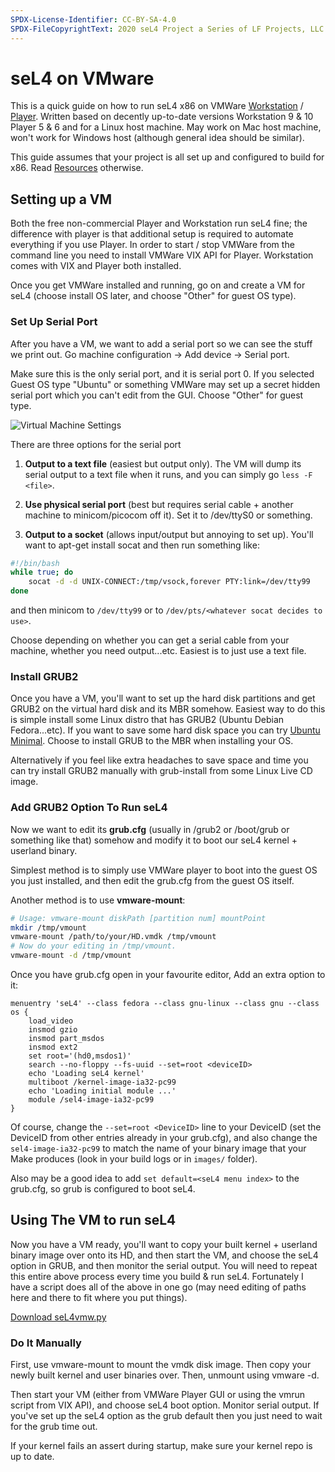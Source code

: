 ```yaml
---
SPDX-License-Identifier: CC-BY-SA-4.0
SPDX-FileCopyrightText: 2020 seL4 Project a Series of LF Projects, LLC.
---
```


# seL4 on VMware


This is a quick guide on how to run seL4 x86 on VMWare
[Workstation](http://www.vmware.com/au/products/workstation) /
[Player](https://www.vmware.com/go/downloadplayer). Written
based on decently up-to-date versions Workstation 9 & 10 Player 5 & 6
and for a Linux host machine. May work on Mac host machine, won't work
for Windows host (although general idea should be similar).

This guide assumes that your project is all set up and configured to
build for x86. Read [Resources](/Resources) otherwise.

## Setting up a VM


Both the free non-commercial Player and Workstation run seL4 fine; the
difference with player is that additional setup is required to automate
everything if you use Player. In order to start / stop VMWare from the
command line you need to install VMWare VIX API for Player. Workstation
comes with VIX and Player both installed.

Once you get VMWare installed and running, go on and create a VM for
seL4 (choose install OS later, and choose "Other" for guest OS type).

### Set Up Serial Port


After you have a VM, we want to add a serial port so we can see the
stuff we print out. Go machine configuration -> Add device ->
Serial port.

Make sure this is the only serial port, and it is serial port 0. If you
selected Guest OS type "Ubuntu" or something VMWare may set up a secret
hidden serial port which you can't edit from the GUI. Choose "Other" for
guest type.

<img src="vmware-serial.png" alt="Virtual Machine Settings" />

There are three options for the serial port

1.  **Output to a text file** (easiest but output only). The VM
    will dump its serial output to a text file when it runs, and you
    can simply go `less -F <file>`.
2.  **Use physical serial port** (best but requires serial cable +
    another machine to minicom/picocom off it). Set it to /dev/ttyS0
    or something.

3. **Output to a socket** (allows input/output but annoying to
set up). You'll want to apt-get install socat and then run something
like:
```bash
#!/bin/bash
while true; do
    socat -d -d UNIX-CONNECT:/tmp/vsock,forever PTY:link=/dev/tty99
done
```
and
    then minicom to `/dev/tty99` or
    to `/dev/pts/<whatever socat decides to use>`.

Choose depending on whether you can get a serial cable from your
machine, whether you need output...etc. Easiest is to just use a text
file.

### Install GRUB2


Once you have a VM, you'll want to set up the hard disk partitions and
get GRUB2 on the virtual hard disk and its MBR somehow. Easiest way to
do this is simple install some Linux distro that has GRUB2 (Ubuntu
Debian Fedora...etc). If you want to save some hard disk space you can
try
[Ubuntu Minimal](https://help.ubuntu.com/community/Installation/MinimalCD). Choose to install GRUB to the MBR when installing your OS.

Alternatively if you feel like extra headaches to save space and time
you can try install GRUB2 manually with grub-install from some Linux
Live CD image.

### Add GRUB2 Option To Run seL4


Now we want to edit its **grub.cfg** (usually in /grub2 or /boot/grub
or something like that) somehow and modify it to boot our seL4 kernel +
userland binary.

Simplest method is to simply use VMWare player to boot into the guest OS
you just installed, and then edit the grub.cfg from the guest OS itself.

Another method is to use **vmware-mount**:
```bash
# Usage: vmware-mount diskPath [partition num] mountPoint
mkdir /tmp/vmount
vmware-mount /path/to/your/HD.vmdk /tmp/vmount
# Now do your editing in /tmp/vmount.
vmware-mount -d /tmp/vmount
```

Once you have grub.cfg open in your favourite editor, Add an extra
option to it:
```
menuentry 'seL4' --class fedora --class gnu-linux --class gnu --class os {
    load_video
    insmod gzio
    insmod part_msdos
    insmod ext2
    set root='(hd0,msdos1)'
    search --no-floppy --fs-uuid --set=root <deviceID>
    echo 'Loading seL4 kernel'
    multiboot /kernel-image-ia32-pc99
    echo 'Loading initial module ...'
    module /sel4-image-ia32-pc99
}
```

Of course, change the `--set=root <DeviceID>` line to your
DeviceID (set the DeviceID from other entries already in your grub.cfg),
and also change the `sel4-image-ia32-pc99` to match the name of your
binary image that your Make produces (look in your build logs or in
`images/` folder).

Also may be a good idea to add `set default=<seL4 menu index>`
to the grub.cfg, so grub is configured to boot seL4.

## Using The VM to run seL4


Now you have a VM ready, you'll want to copy your built kernel +
userland binary image over onto its HD, and then start the VM, and
choose the seL4 option in GRUB, and then monitor the serial output. You
will need to repeat this entire above process every time you build & run
seL4. Fortunately I have a script does all of the above in one go (may
need editing of paths here and there to fit where you put things).

[Download seL4vmw.py](seL4vmw.py)

### Do It Manually


First, use vmware-mount to mount the vmdk disk image. Then copy your
newly built kernel and user binaries over. Then, unmount using
vmware -d.

Then start your VM (either from VMWare Player GUI or using the vmrun
script from VIX API), and choose seL4 boot option. Monitor serial
output. If you've set up the seL4 option as the grub default then you
just need to wait for the grub time out.

If your kernel fails an assert during startup, make sure your kernel
repo is up to date.
